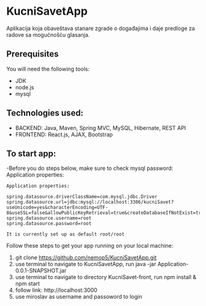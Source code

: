 # KucniSavetApp
Aplikacija koja obaveštava stanare zgrade o događajima i daje predloge za radove sa mogućnošću glasanja.

## Prerequisites

You will need the following tools:
- JDK
- node.js
- mysql

## Technologies used:
- BACKEND: Java, Maven, Spring MVC, MySQL, Hibernate, REST API 
- FRONTEND: React.js, AJAX, Bootstrap 

## To start app:

-Before you do steps below, make sure to check mysql password:
Application properties:

```
Application properties: 

spring.datasource.driverClassName=com.mysql.jdbc.Driver
spring.datasource.url=jdbc:mysql://localhost:3306/kucniSavet?useUnicode=yes&characterEncoding=UTF-8&useSSL=false&allowPublicKeyRetrieval=true&createDatabaseIfNotExist=true
spring.datasource.username=root
spring.datasource.password=root

It is currently set up as default root/root
```


Follow these steps to get your app running on your local machine:
1. git clone https://github.com/nemop5/KucniSavetApp.git
2. use terminal to navigate to KucniSavetApp, run java -jar Application-0.0.1-SNAPSHOT.jar
3. use terminal to navigate to directory KucniSavet-front, run npm install & npm start
4. follow link: http://localhost:3000
5. use miroslav as username and passoword to login

